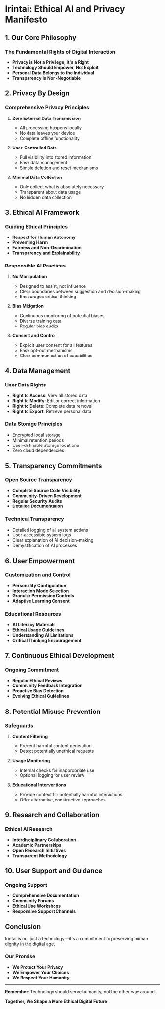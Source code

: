 # Irintai: Ethical AI and Privacy Manifesto

## 1. Our Core Philosophy

### The Fundamental Rights of Digital Interaction
- **Privacy is Not a Privilege, It's a Right**
- **Technology Should Empower, Not Exploit**
- **Personal Data Belongs to the Individual**
- **Transparency is Non-Negotiable**

## 2. Privacy By Design

### Comprehensive Privacy Principles
1. **Zero External Data Transmission**
   - All processing happens locally
   - No data leaves your device
   - Complete offline functionality

2. **User-Controlled Data**
   - Full visibility into stored information
   - Easy data management
   - Simple deletion and reset mechanisms

3. **Minimal Data Collection**
   - Only collect what is absolutely necessary
   - Transparent about data usage
   - No hidden data collection

## 3. Ethical AI Framework

### Guiding Ethical Principles
- **Respect for Human Autonomy**
- **Preventing Harm**
- **Fairness and Non-Discrimination**
- **Transparency and Explainability**

### Responsible AI Practices
1. **No Manipulation**
   - Designed to assist, not influence
   - Clear boundaries between suggestion and decision-making
   - Encourages critical thinking

2. **Bias Mitigation**
   - Continuous monitoring of potential biases
   - Diverse training data
   - Regular bias audits

3. **Consent and Control**
   - Explicit user consent for all features
   - Easy opt-out mechanisms
   - Clear communication of capabilities

## 4. Data Management

### User Data Rights
- **Right to Access**: View all stored data
- **Right to Modify**: Edit or correct information
- **Right to Delete**: Complete data removal
- **Right to Export**: Retrieve personal data

### Data Storage Principles
- Encrypted local storage
- Minimal retention periods
- User-definable storage locations
- Zero cloud dependencies

## 5. Transparency Commitments

### Open Source Transparency
- **Complete Source Code Visibility**
- **Community-Driven Development**
- **Regular Security Audits**
- **Detailed Documentation**

### Technical Transparency
- Detailed logging of all system actions
- User-accessible system logs
- Clear explanation of AI decision-making
- Demystification of AI processes

## 6. User Empowerment

### Customization and Control
- **Personality Configuration**
- **Interaction Mode Selection**
- **Granular Permission Controls**
- **Adaptive Learning Consent**

### Educational Resources
- **AI Literacy Materials**
- **Ethical Usage Guidelines**
- **Understanding AI Limitations**
- **Critical Thinking Encouragement**

## 7. Continuous Ethical Development

### Ongoing Commitment
- **Regular Ethical Reviews**
- **Community Feedback Integration**
- **Proactive Bias Detection**
- **Evolving Ethical Guidelines**

## 8. Potential Misuse Prevention

### Safeguards
1. **Content Filtering**
   - Prevent harmful content generation
   - Detect potentially unethical requests

2. **Usage Monitoring**
   - Internal checks for inappropriate use
   - Optional logging for user review

3. **Educational Interventions**
   - Provide context for potentially harmful interactions
   - Offer alternative, constructive approaches

## 9. Research and Collaboration

### Ethical AI Research
- **Interdisciplinary Collaboration**
- **Academic Partnerships**
- **Open Research Initiatives**
- **Transparent Methodology**

## 10. User Support and Guidance

### Ongoing Support
- **Comprehensive Documentation**
- **Community Forums**
- **Ethical Use Workshops**
- **Responsive Support Channels**

## Conclusion

Irintai is not just a technology—it's a commitment to preserving human dignity in the digital age.

### Our Promise
- **We Protect Your Privacy**
- **We Empower Your Choices**
- **We Respect Your Humanity**

---

**Remember**: Technology should serve humanity, not the other way around.

**Together, We Shape a More Ethical Digital Future**
